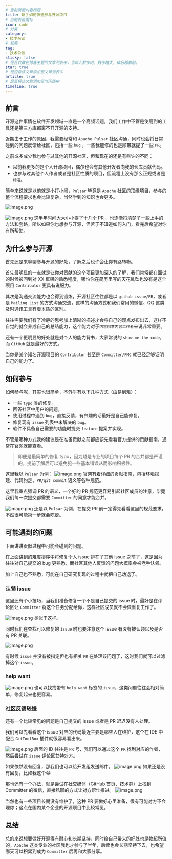```yaml
---
# 当前页面内容标题
title: 新手如何快速参与开源项目
# 当前页面图标
icon: code
# 分类
category:
- 技术杂谈
# 标签
tag:
- 技术杂谈
sticky: false
# 是否收藏在博客主题的文章列表中，当填入数字时，数字越大，排名越靠前。
star: true
# 是否将该文章添加至文章列表中
article: true
# 是否将该文章添加至时间线中
timeline: true
---
```


## 前言

开源这件事情在软件开发领域一直是一个高频话题，我们工作中不管是使用到的工具还是第三方库都离不开开源的支持。

近期由于工作的原因，我需要经常和 `Apache Pulsar` 社区沟通，同时也会将日常碰到的问题反馈给社区，包括一些 `bug` ，一些我能修的也是顺带就提了一些 `PR`。



之前或多或少我也参与过其他的开源社区，但和现在的还是有些许的不同：

- 以前我更多的是个人开源项目，偶尔也会有其他开发者向我的仓库贡献代码。
- 也参与过其他个人作者或者是社区性质的项目，但流程上没有那么正规或者是`标准`。

简单来说就是以前就是小打小闹，`Pulsar` 毕竟是 `Apache` 社区的顶级项目，参与的整个流程要求也会比较复杂，当然学到的知识也会更多。

![image.png](https://xiaou-1305448902.cos.ap-nanjing.myqcloud.com/img/202308150730712.png)

![image.png](https://xiaou-1305448902.cos.ap-nanjing.myqcloud.com/img/202308150730326.png)
这半年时间大大小小提了十几个 PR ，也逐渐捋清楚了一些上手的方法和套路，所以如果你也想参与开源，但苦于不知道如何入门，看完后希望对你有所帮助。

## 为什么参与开源

首先还是来聊聊参与开源的好处，了解之后也许会让你有路转粉。

首先最明显的一点就是让你对贡献的这个项目更加深入的了解，我们常常都在面试的时候被问到对 XX 框架的熟悉程度，哪怕你在简历里写的天花乱坠也没有是这个项目 `Contributor` 更具有说服力。

其次是沟通交流能力也会得到锻炼，开源社区往往都是以 `github issue/PR`，或者是 `Mailing List` 的方式沟通交流，这样的沟通方式和我们常用的微信、QQ 这类及时通讯工具有着本质的区别。

往往需要我们有了冷静的思考加上清晰的描述才会将自己的观点发布出去，这样不自觉的就会养成自己的总结能力，这个能力对于`内容创意内容工作者`来说非常重要。

还有一个更明显的好处就是对个人的能力背书，大家常说的 `show me the code`，而 `GitHub` 就是最好的方式。

当你是某个知名开源项目的 `Contributor` 甚至是 `Committer/PMC` 就已经足够证明自己的能力了。

## 如何参与

如何参与呢，其实也很简单，不外乎有以下几种方式（由易到难）：

- 一些 `typo` 类的修复。
- 回答社区中用户的问题。
- 使用过程中遇到 `bug`，直接反馈，有兴趣的话最好是自己能修复。
- 修复现有 `issue` 列表中未解决的 `bug`。
- 软件不具备自己需要的功能时提交 `feature` 提案并实现。

不管是哪种方式我的建议是在准备贡献之前都应该先看看官方提供的贡献指南，通常在官网就能查看。

> 即便是最简单的修复 typo，因为越是专业的项目每个 PR 的合并都是严谨的，提前了解后可以避免犯一些基本错误从而影响积极性。

这里我以 `Pulsar` 为例：
![image.png](https://xiaou-1305448902.cos.ap-nanjing.myqcloud.com/img/202308150730308.png)
官网有着详细的贡献指南，包括环境搭建、代码约定、`PR/git commit` 语义等各种规范。

这里我重点强调 PR 的语义，一个好的 PR 规范更容易引起社区成员的注意，毕竟我们每一次提交都需要 `Committer` 的同意才能合并。

![image.png](https://xiaou-1305448902.cos.ap-nanjing.myqcloud.com/img/202308150730653.png)
还是以 `Pulsar` 为例，在提交 PR 前一定得先看看这里的规范要求，不然很可能第一步就会吃瘪。

## 可能遇到的问题

下面讲讲贡献过程中可能会碰到的问题。

在上面讲到的难度排序中将修复个人 issue 排在了其他 issue 之前了，这是因为往往对自己提交的 bug 更熟悉，而社区其他人反馈的问题大概率会被老手认领。

加上自己也不熟悉，可能在自己研究复现的过程中就把自己劝退了。

### 认领 issue

这里还有个小技巧，当我们准备修复一个不是自己提交的 issue 时，最好是在评论区让 `Committer` 将这个任务分配给你，这样社区成员就不会做重复工作了。

![image.png](https://xiaou-1305448902.cos.ap-nanjing.myqcloud.com/img/202308150730097.png)
类似于这样。

同时我们在查找可以修复的 `issue` 时也要注意这个 issue 有没有被认领以及是否有 PR 关联。

![image.png](https://xiaou-1305448902.cos.ap-nanjing.myqcloud.com/img/202308150730442.png)

有时候 `issue` 并没有被指定但也有相关 `PR` 在处理该问题了，这时我们就可以过滤掉这个 `issue`。

### help want

![image.png](https://xiaou-1305448902.cos.ap-nanjing.myqcloud.com/img/202308150730853.png)
也可以找找带有 `help want` 标签的 `issue`，这类问题往往会相对简单，修复起来也更容易。

### 社区反馈较慢

还有一个比较常见的问题是自己提交的 issue 或者是 PR 迟迟没有人处理。

我们可以先看看这个 issue 对应的代码最近主要是哪些人在维护，这个在 IDE 中配合 `GitToolBox` 插件就很容易看出来。

![image.png](https://xiaou-1305448902.cos.ap-nanjing.myqcloud.com/img/202308150730744.png)
后面的 ID 往往是 `PR` 号，我们可以通过这个 `PR` 找到对应的作者，然后尝试在 `issue` 评论区艾特对方。

如果依然没有回复，那我们也可以给开发组发送邮件。
![image.png](https://xiaou-1305448902.cos.ap-nanjing.myqcloud.com/img/202308150730885.png)
如果还是没有回复，比如我这个😂

那也还有一个办法，就是尝试在社交媒体（GitHub 首页、技术群）上找到 Committer 的微信，直接私聊的方式让对方帮忙推进。
![image.png](https://xiaou-1305448902.cos.ap-nanjing.myqcloud.com/img/202308150730174.png)

当然也有一些项目长期没有维护了，这种 PR 要做好心里准备，很有可能对方不会理你；这点在国内某个企业的开源项目中比较常见。

## 总结

总的来说想要做好开源得有耐心和长期坚持，同时给自己带来的好处也是物超所值的，`Apache` 这类专业的社区我也才参与了半年，后续也会长期坚持下去，也希望哪天可以积累到成为 `Committer` 后再和大家分享。